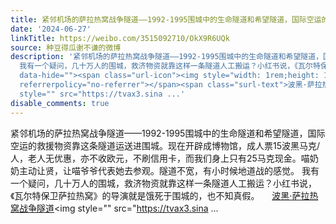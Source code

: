 ```yaml
---
title: 紧邻机场的萨拉热窝战争隧道——1992-1995围城中的生命隧道和希望隧道，国际空运的救援物资靠这条隧道运送进围城。现在开辟成博物馆，成人票15波黑马克/人，老人...
date: '2024-06-27'
linkTitle: https://weibo.com/3515092710/OkX9R6UQk
source: 种豆得瓜谢不谦的微博
description: '紧邻机场的萨拉热窝战争隧道——1992-1995围城中的生命隧道和希望隧道，国际空运的救援物资靠这条隧道运送进围城。现在开辟成博物馆，成人票15波黑马克/人，老人无优惠，亦不收欧元，不刷信用卡，而我们身上只有25马克现金。喵奶奶主动让贤，让喵爷爷代表她去参观。隧道不宽，有小时候地道战的感觉。
  我有一个疑问，几十万人的围城，救济物资就靠这样一条隧道人工搬运？小红书说，《瓦尔特保卫萨拉热窝》的导演就是饿死于围城的，也不知真假。 <a href="http://weibo.com/p/100101B209445CD46FA1FE4698"
  data-hide=""><span class="url-icon"><img style="width: 1rem;height: 1rem" src="https://h5.sinaimg.cn/upload/2015/09/25/3/timeline_card_small_location_default.png"
  referrerpolicy="no-referrer"></span><span class="surl-text">波黑·萨拉热窝战争隧道</span></a><img
  style="" src="https://tvax3.sina ...'
disable_comments: true
---
```

紧邻机场的萨拉热窝战争隧道——1992-1995围城中的生命隧道和希望隧道，国际空运的救援物资靠这条隧道运送进围城。现在开辟成博物馆，成人票15波黑马克/人，老人无优惠，亦不收欧元，不刷信用卡，而我们身上只有25马克现金。喵奶奶主动让贤，让喵爷爷代表她去参观。隧道不宽，有小时候地道战的感觉。 我有一个疑问，几十万人的围城，救济物资就靠这样一条隧道人工搬运？小红书说，《瓦尔特保卫萨拉热窝》的导演就是饿死于围城的，也不知真假。 <a href="http://weibo.com/p/100101B209445CD46FA1FE4698" data-hide=""><span class="url-icon"><img style="width: 1rem;height: 1rem" src="https://h5.sinaimg.cn/upload/2015/09/25/3/timeline_card_small_location_default.png" referrerpolicy="no-referrer"></span><span class="surl-text">波黑·萨拉热窝战争隧道</span></a><img style="" src="https://tvax3.sina ...